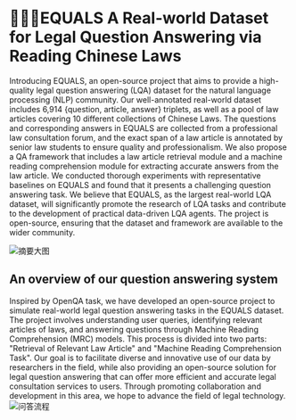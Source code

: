 # 👩🏻‍⚖️EQUALS A Real-world Dataset for Legal Question Answering via Reading Chinese Laws

Introducing EQUALS, an open-source project that aims to provide a high-quality legal question answering (LQA) dataset for the natural language processing (NLP) community. Our well-annotated real-world dataset includes 6,914 {question, article, answer} triplets, as well as a pool of law articles covering 10 different collections of Chinese Laws. The questions and corresponding answers in EQUALS are collected from a professional law consultation forum, and the exact span of a law article is annotated by senior law students to ensure quality and professionalism. We also propose a QA framework that includes a law article retrieval module and a machine reading comprehension module for extracting accurate answers from the law article. We conducted thorough experiments with representative baselines on EQUALS and found that it presents a challenging question answering task. We believe that EQUALS, as the largest real-world LQA dataset, will significantly promote the research of LQA tasks and contribute to the development of practical data-driven LQA agents. The project is open-source, ensuring that the dataset and framework are available to the wider community.

![摘要大图](https://user-images.githubusercontent.com/33241971/236109944-87fb2018-6edc-4e7c-abc9-e5d59db6b58b.png)

##  An overview of our question answering system
Inspired by OpenQA task, we have developed an open-source project to simulate real-world legal question answering tasks in the EQUALS dataset. The project involves understanding user queries, identifying relevant articles of laws, and answering questions through Machine Reading Comprehension (MRC) models. This process is divided into two parts: "Retrieval of Relevant Law Article" and "Machine Reading Comprehension Task". Our goal is to facilitate diverse and innovative use of our data by researchers in the field, while also providing an open-source solution for legal question answering that can offer more efficient and accurate legal consultation services to users. Through promoting collaboration and development in this area, we hope to advance the field of legal technology.
![问答流程](https://user-images.githubusercontent.com/33241971/236110847-3cd578d2-5a8a-4b02-a574-6a8f13daadc4.png)



